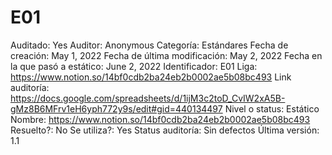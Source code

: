# E01

Auditado: Yes
Auditor: Anonymous
Categoría: Estándares
Fecha de creación: May 1, 2022
Fecha de última modificación: May 2, 2022
Fecha en la que pasó a estático: June 2, 2022
Identificador: E01
Liga: https://www.notion.so/14bf0cdb2ba24eb2b0002ae5b08bc493 
Link auditoría: https://docs.google.com/spreadsheets/d/1ijM3c2toD_CvIW2xA5B-gMz8B6MFrv1eH6yph772y9s/edit#gid=440134497
Nivel o status: Estático
Nombre: https://www.notion.so/14bf0cdb2ba24eb2b0002ae5b08bc493 
Resuelto?: No
Se utiliza?: Yes
Status auditoría: Sin defectos
Última versión: 1.1